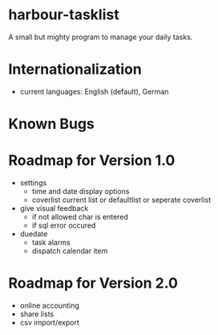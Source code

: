 harbour-tasklist
================

A small but mighty program to manage your daily tasks.

Internationalization
================
- current languages: English (default), German

Known Bugs
================


Roadmap for Version 1.0
================
- settings
    - time and date display options
    - coverlist current list or defaultlist or seperate coverlist
- give visual feedback
    - if not allowed char is entered
    - if sql error occured
- duedate
    - task alarms
    - dispatch calendar item

Roadmap for Version 2.0
================
- online accounting
- share lists
- csv import/export
